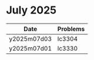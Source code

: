 # July 2025

| Date        | Problems |
| ----------- | -------- |
| y2025m07d03 | lc3304   |
| y2025m07d01 | lc3330   |
